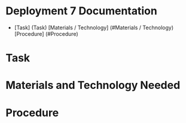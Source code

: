 # Deployment 7 Documentation

* [Task] (Task)
[Materials / Technology] (#Materials / Technology)
[Procedure] (#Procedure)

# Task

# Materials and Technology Needed

# Procedure
